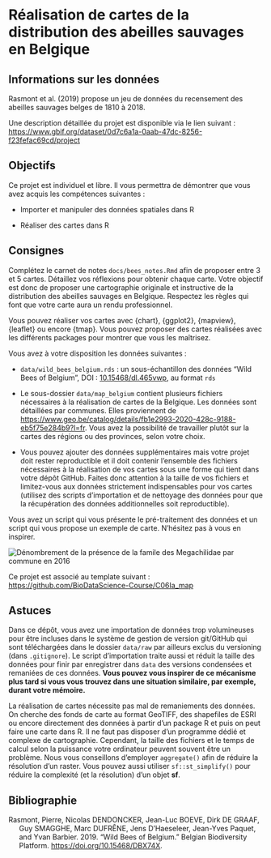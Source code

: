 Réalisation de cartes de la distribution des abeilles sauvages en
Belgique
================

<!-- DO NOT EDIT README.MD -->

## Informations sur les données

Rasmont et al. (2019) propose un jeu de données du recensement des
abeilles sauvages belges de 1810 à 2018.

Une description détaillée du projet est disponible via le lien suivant :
<https://www.gbif.org/dataset/0d7c6a1a-0aab-47dc-8256-f23fefac69cd/project>

## Objectifs

Ce projet est individuel et libre. Il vous permettra de démontrer que
vous avez acquis les compétences suivantes :

-   Importer et manipuler des données spatiales dans R

-   Réaliser des cartes dans R

## Consignes

Complétez le carnet de notes `docs/bees_notes.Rmd` afin de proposer
entre 3 et 5 cartes. Détaillez vos réflexions pour obtenir chaque carte.
Votre objectif est donc de proposer une cartographie originale et
instructive de la distribution des abeilles sauvages en Belgique.
Respectez les règles qui font que votre carte aura un rendu
professionnel.

Vous pouvez réaliser vos cartes avec {chart}, {ggplot2}, {mapview},
{leaflet} ou encore {tmap}. Vous pouvez proposer des cartes réalisées
avec les différents packages pour montrer que vous les maîtrisez.

Vous avez à votre disposition les données suivantes :

-   `data/wild_bees_belgium.rds` : un sous-échantillon des données “Wild
    Bees of Belgium”, DOI :
    [10.15468/dl.465vwp](https://www.gbif.org/dataset/0d7c6a1a-0aab-47dc-8256-f23fefac69cd),
    au format `rds`

-   Le sous-dossier `data/map_belgium` contient plusieurs fichiers
    nécessaires à la réalisation de cartes de la Belgique. Les données
    sont détaillées par communes. Elles proviennent de
    <https://www.geo.be/catalog/details/fb1e2993-2020-428c-9188-eb5f75e284b9?l=fr>.
    Vous avez la possibilité de travailler plutôt sur la cartes des
    régions ou des provinces, selon votre choix.

-   Vous pouvez ajouter des données supplémentaires mais votre projet
    doit rester reproductible et il doit contenir l’ensemble des
    fichiers nécessaires à la réalisation de vos cartes sous une forme
    qui tient dans votre dépôt GitHub. Faites donc attention à la taille
    de vos fichiers et limitez-vous aux données strictement
    indispensables pour vos cartes (utilisez des scripts d’importation
    et de nettoyage des données pour que la récupération des données
    additionnelles soit reproductible).

Vous avez un script qui vous présente le pré-traitement des données et
un script qui vous propose un exemple de carte. N’hésitez pas à vous en
inspirer.

![Dénombrement de la présence de la famile des Megachilidae par commune
en 2016](figures/mega_map.png)

Ce projet est associé au template suivant :
<https://github.com/BioDataScience-Course/C06Ia_map>

## Astuces

Dans ce dépôt, vous avez une importation de données trop volumineuses
pour être incluses dans le système de gestion de version git/GitHub qui
sont téléchargées dans le dossier `data/raw` par ailleurs exclus du
versioning (dans `.gitignore`). Le script d’importation traite aussi et
réduit la taille des données pour finir par enregistrer dans `data` des
versions condensées et remaniées de ces données. **Vous pouvez vous
inspirer de ce mécanisme plus tard si vous vous trouvez dans une
situation similaire, par exemple, durant votre mémoire.**

La réalisation de cartes nécessite pas mal de remaniements des données.
On cherche des fonds de carte au format GeoTIFF, des shapefiles de ESRI
ou encore directement des données à partir d’un package R et puis on
peut faire une carte dans R. Il ne faut pas disposer d’un programme
dédié et complexe de cartographie. Cependant, la taille des fichiers et
le temps de calcul selon la puissance votre ordinateur peuvent souvent
être un problème. Nous vous conseillons d’employer `aggregate()` afin de
réduire la résolution d’un raster. Vous pouvez aussi utiliser
`sf::st_simplify()` pour réduire la complexité (et la résolution) d’un
objet **sf**.

## Bibliographie

<div id="refs" class="references csl-bib-body hanging-indent">

<div id="ref-rasmont2019" class="csl-entry">

Rasmont, Pierre, Nicolas DENDONCKER, Jean-Luc BOEVE, Dirk DE GRAAF, Guy
SMAGGHE, Marc DUFRÊNE, Jens D’Haeseleer, Jean-Yves Paquet, and Yvan
Barbier. 2019. “Wild Bees of Belgium.” Belgian Biodiversity Platform.
<https://doi.org/10.15468/DBX74X>.

</div>

</div>
